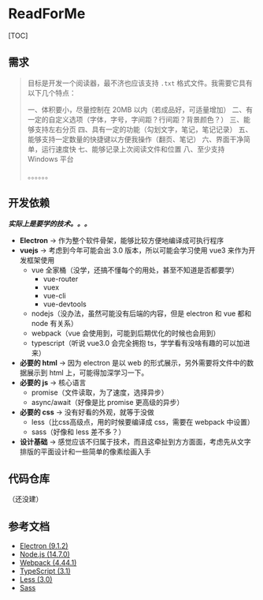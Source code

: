 # ReadForMe

[TOC]

## 需求

> 目标是开发一个阅读器，最不济也应该支持 `.txt` 格式文件。我需要它具有以下几个特点：
>
> 一、体积要小，尽量控制在 20MB 以内（若成品好，可适量增加）
> 二、有一定的自定义选项（字体，字号，字间距？行间距？背景颜色？）
> 三、能够支持左右分页
> 四、具有一定的功能（勾划文字，笔记，笔记记录）
> 五、能够支持一定数量的快捷键以方便我操作（翻页、笔记）
> 六、界面干净简单，运行速度快
> 七、能够记录上次阅读文件和位置
> 八、至少支持 Windows 平台
>
> 。。。。。。

## 开发依赖

***实际上是要学的技术。。。***

- **Electron** -> 作为整个软件骨架，能够比较方便地编译成可执行程序
- **vuejs** -> 考虑到今年可能会出 3.0 版本，所以可能会学习使用 vue3 来作为开发框架使用
  + vue 全家桶（没学，还搞不懂每个的用处，甚至不知道是否都要学）
    * vue-router
    * vuex
    * vue-cli
    * vue-devtools
  + nodejs（没办法，虽然可能没有后端的内容，但是 electron 和 vue 都和 node 有关系）
  + webpack（vue 会使用到，可能到后期优化的时候也会用到）
  + typescript（听说 vue3.0 会完全拥抱 ts，学学看有没啥有趣的可以加进来）
- **必要的 html** -> 因为 electron 是以 web 的形式展示，另外需要将文件中的数据展示到 html 上，可能得加深学习一下。
- **必要的 js** -> 核心语言
  + promise（文件读取，为了速度，选择异步）
  + async/await（好像是比 promise 更高级的异步）
- **必要的 css** -> 没有好看的外观，就等于没做
  + less（比css高级点，用的时候要编译成 css，需要在 webpack 中设置）
  + sass（好像和 less 差不多？）
- **设计基础** -> 感觉应该不归属于技术，而且这牵扯到方方面面，考虑先从文字排版的平面设计和一些简单的像素绘画入手

## 代码仓库

（还没建）

## 参考文档

- [Electron (9.1.2)](http://www.electronjs.org/docs)
- [Node.js (14.7.0)](http://nodejs.cn/api/)
- [Webpack (4.44.1)](https://www.webpackjs.com/concepts/)
- [TypeScript (3.1)](https://www.tslang.cn/docs/home.html)
- [Less (3.0)](https://less.bootcss.com/)
- [Sass](https://www.sass.hk/docs/)


